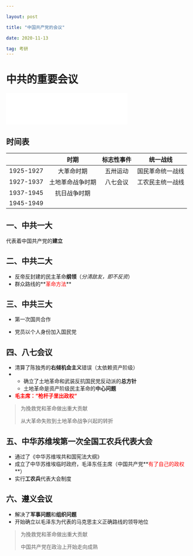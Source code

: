 ```yaml
---

layout: post

title: "中国共产党的会议"

date: 2020-11-13

tag: 考研
---
```


# 中共的重要会议

<iframe frameborder="no" border="0" marginwidth="0" marginheight="0" width=330 height=86 src="//music.163.com/outchain/player?type=2&id=4872476&auto=0&height=66"></iframe>



## 时间表

|           |       时期       | 标志性事件 |     统一战线     |
| :-------: | :--------------: | :--------: | :--------------: |
| 1925-1927 |    大革命时期    |  五卅运动  | 国民革命统一战线 |
| 1927-1937 | 土地革命战争时期 |  八七会议  | 工农民主统一战线 |
| 1937-1945 |   抗日战争时期   |            |                  |
| 1945-1949 |                  |            |                  |



## 一、中共一大

代表着中国共产党的**建立**



## 二、中共二大

- 反帝反封建的民主革命**纲领**（*分清敌友，即不反资*）
- 群众路线的**<font color=red>革命方法</font>**



## 三、中共三大

- 第一次国共合作

- 党员以个人身份加入国民党



## 四、八七会议

- 清算了陈独秀的**右倾机会主义**错误（太依赖资产阶级）
- 
  - 确立了土地革命和武装反抗国民党反动派的**总方针**
  - 土地革命是资产阶级民主革命的**中心问题**
- **<font color=red>毛主席：“枪杆子里出政权“</font>**



> 为挽救党和革命做出重大贡献
>
> 从大革命失败到土地革命战争兴起的转折



## 五、中华苏维埃第一次全国工农兵代表大会

- 通过了《中华苏维埃共和国宪法大纲》
- 成立了中华苏维埃临时政府，毛泽东任主席（中国共产党**<font color=red>有了自己的政权</font>**）
- 实行**工农兵**代表大会制度



## 六、遵义会议

- 解决了**军事问题**和**组织问题**
- 开始确立以毛泽东为代表的马克思主义正确路线的领导地位



> 为挽救党和革命做出重大贡献
>
> 中国共产党在政治上开始走向成熟